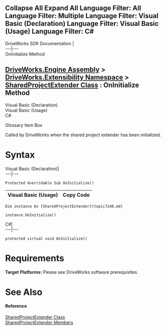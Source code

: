 Collapse All Expand All Language Filter: All  Language Filter: Multiple  Language Filter: Visual Basic (Declaration) Language Filter: Visual Basic (Usage) Language Filter: C#  
---  
DriveWorks SDK Documentation  |   
---|---  
OnInitialize Method   
  
[DriveWorks.Engine Assembly](topic2156.md) > [DriveWorks.Extensibility Namespace](topic7150.md) > [SharedProjectExtender Class](topic7248.md) : OnInitialize Method  
---  
  
Visual Basic (Declaration)    
Visual Basic (Usage)    
C# 

Glossary Item Box

Called by DriveWorks when the shared project extender has been initialized. 

# Syntax

Visual Basic (Declaration)|   
---|---  
      
    
    Protected Overridable Sub OnInitialize()   
  
Visual Basic (Usage)| Copy Code  
---|---  
      
    
    Dim instance As [SharedProjectExtender](topic7248.md)
     
    instance.OnInitialize()  
  
C#|   
---|---  
      
    
    protected virtual void OnInitialize()  
  
# Requirements

**Target Platforms:** Please see DriveWorks software prerequisites.

# See Also

#### Reference

[SharedProjectExtender Class](topic7248.md)   
[SharedProjectExtender Members](topic7249.md)


